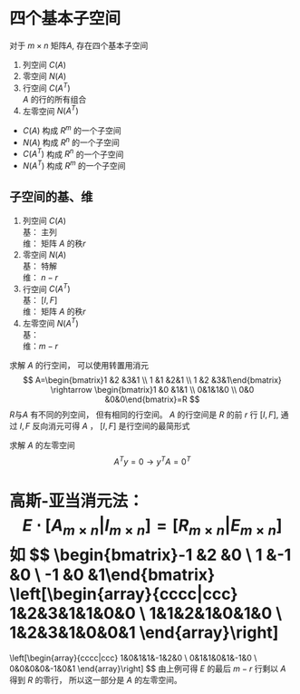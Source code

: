 # 四个基本子空间

对于 $m \times n$ 矩阵$A$, 存在四个基本子空间

1. 列空间 $C(A)$
2. 零空间 $N(A)$
3. 行空间 $C(A^T)$  
   $A$ 的行的所有组合
4. 左零空间  $N(A^T)$

* $C(A)$ 构成 $R^m$ 的一个子空间
* $N(A)$ 构成 $R^n$ 的一个子空间
* $C(A^T)$ 构成 $R^n$ 的一个子空间
* $N(A^T)$ 构成 $R^m$ 的一个子空间

## 子空间的基、维

1. 列空间 $C(A)$  
   基： 主列  
   维： 矩阵 $A$ 的秩$r$
2. 零空间 $N(A)$  
   基： 特解  
   维： $n-r$
3. 行空间 $C(A^T)$  
   基： $[I,F]$  
   维： 矩阵 $A$ 的秩$r$
4. 左零空间 $N(A^T)$  
   基：  
   维：$m-r$

求解 $A$ 的行空间， 可以使用转置用消元
$$
A=\begin{bmatrix}1 &2 &3&1 \\ 1 &1 &2&1 \\ 1 &2 &3&1\end{bmatrix}
\rightarrow
\begin{bmatrix}1 &0 &1&1 \\ 0&1&1&0 \\ 0&0  &0&0\end{bmatrix}=R
$$
$R$与$A$ 有不同的列空间， 但有相同的行空间。 $A$ 的行空间是 $R$ 的前 $r$ 行 $[I, F]$,  通过 $I,F$ 反向消元可得 $A$ ， $[I,F]$ 是行空间的最简形式

求解 $A$ 的左零空间
$$
A^Ty=0 \rightarrow y^TA=0^T
$$

高斯-亚当消元法：
$$
E\cdot[A_{m\times n} | I_{m\times n}] = [R_{m\times n} | E_{m\times n}]
$$
如
$$
\begin{bmatrix}-1 &2 &0 \\ 1 &-1 &0 \\ -1 &0 &1\end{bmatrix}
\left[\begin{array}{cccc|ccc}
    1&2&3&1&1&0&0 \\ 1&1&2&1&0&1&0 \\ 1&2&3&1&0&0&1
\end{array}\right]
=
\left[\begin{array}{cccc|ccc}
    1&0&1&1&-1&2&0 \\ 0&1&1&0&1&-1&0 \\ 0&0&0&0&-1&0&1
\end{array}\right]
$$
由上例可得 $E$ 的最后 $m-r$ 行剩以 $A$ 得到 $R$ 的零行， 所以这一部分是 $A$ 的左零空间。